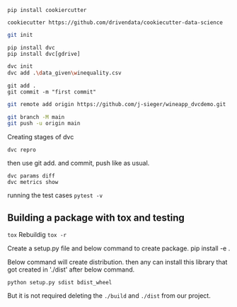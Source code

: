```
pip install cookiercutter

cookiecutter https://github.com/drivendata/cookiecutter-data-science
```
```bash
git init
```
```
pip install dvc
pip install dvc[gdrive]
```
```bash
dvc init
dvc add .\data_given\winequality.csv
```
```
git add .
git commit -m "first commit"
```
```bash
git remote add origin https://github.com/j-sieger/wineapp_dvcdemo.git

git branch -M main
git push -u origin main
```

Creating stages of dvc
```
dvc repro
```
then use git add. and commit, push like as usual.

```
dvc params diff
dvc metrics show
```
running the test cases
`pytest -v`

## Building a package with tox and testing
`tox`
Rebuildig
`tox -r`

Create a setup.py file and below command to create package.
pip install -e .

Below command will create distribution. then any can install this library that got created in './dist' after below command.
```
python setup.py sdist bdist_wheel
```
But it is not required deleting the `./build` and `./dist` from our project.


